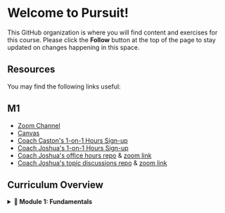 # Welcome to Pursuit!

This GitHub organization is where you will find content and exercises for this course. Please click the **Follow** button at the top of the page to stay updated on changes happening in this space.

## Resources

You may find the following links useful:

## M1 
- [Zoom Channel](https://us06web.zoom.us/j/86031129111)
- [Canvas](https://pursuit.instructure.com/courses/165)
- [Coach Caston's 1-on-1 Hours Sign-up](https://calendar.app.google/nb72RkwgaJF2nKtA8)
- [Coach Joshua's 1-on-1 Hours Sign-up](https://calendar.app.google/BLMridCQ25XzArqm7)
- [Coach Joshua's office hours repo](https://github.com/joshuanelsondev/office_hours) & [zoom link](https://us06web.zoom.us/j/89256360099)
- [Coach Joshua's topic discussions repo](https://github.com/joshuanelsondev/topic_discussions) & [zoom link](https://us06web.zoom.us/j/85960424567)
  


## Curriculum Overview
<details>
<summary><strong>🚀 Module 1: Fundamentals</strong></summary>
 <br>
11/15 - Module 1 Kickoff: [Slides]()<br>
11/15 - Intro to Computers and Programs: [Coaches Notes](https://gist.github.com/CastonPursuit/2d628b3c3b9fd4337bf82f828d5177e2) | [Visuals](https://docs.google.com/presentation/d/1D4IXKnT4Fa0LfvklEATHGwCxN0k2rWBtuKg884KblOI/edit#slide=id.g420132f636_0_109) | [Prereading](https://github.com/10-5-pursuit/unit-fundamentals/blob/main/intro-to-code/readme.md) | [Video](https://www.youtube.com/watch?v=TQCr9RV7twk) <br>
11/16 - Data Types pt.1: [Prereading](https://github.com/pursuit-curriculum/unit-fundamentals/tree/main/intro-to-javascript) | [Video](https://www.youtube.com/watch?v=A37-3lflh8I) | [Slides](https://docs.google.com/presentation/d/1VPWmwDHUwfPM3MWMPnEVVdpVsyEILGz1FxE9CKvKPUI/edit#slide=id.g5a0daf6a0f_0_0) <br>
11/17 - Data Types pt.2:  [Prereading](https://github.com/pursuit-curriculum/unit-fundamentals/tree/main/intro-to-javascript) | [Video](https://www.youtube.com/watch?v=A37-3lflh8I) | [Slides](https://docs.google.com/presentation/d/1VPWmwDHUwfPM3MWMPnEVVdpVsyEILGz1FxE9CKvKPUI/edit#slide=id.g5a0daf6a0f_0_0) <br>
11/20 - Control Flow pt.1: [Coaches Notes](https://gist.github.com/CastonPursuit/6811b68d6431a484875fcf74298eadeb) | [Zoom Recording](https://us06web.zoom.us/rec/share/2QEogtkosXEE8Cba9uqwWQRKxXi1r0MoFZYRlul42iXXrDL_FHVuZ7J5eRi4WQX9.B_199eRyxAiYrEPq) | [Prereading](https://github.com/10-5-pursuit/unit-fundamentals/tree/main/control-flow) | [Video](https://www.youtube.com/watch?v=Wc1rH4uNKIE) | [Slides](https://docs.google.com/presentation/d/1QpqzLZ5O22JayLQqxREZ2k5MOmCaHAUydxkW0f74l8A/edit#slide=id.g420132f666_1_0) <br>
11/21 - Control Flow pt.2:  [Zoom Recording](https://us06web.zoom.us/rec/share/Xqha49H3jmPH_wQMut9SwTGxF8cmHqPzgQC2bqxeMSGc_v5f9r6sj0_ZlvjfDXUC.JeCfImyU8Hz-p13p?startTime=1700580789000) | [Zoom Recording #2](https://us06web.zoom.us/rec/share/Xqha49H3jmPH_wQMut9SwTGxF8cmHqPzgQC2bqxeMSGc_v5f9r6sj0_ZlvjfDXUC.JeCfImyU8Hz-p13p?startTime=1700592468000) | [Prereading]() | [Video](https://www.youtube.com/watch?v=mbT7sSmVUS8) | [Slides](https://docs.google.com/presentation/d/1Q_M6wAqI0hnV3v1yTNYMmkq1991b-xihB8UMjmC41xQ/edit#slide=id.g3986c96d49c0e4ac_18) <br>
11/22 - Functions pt.1:  [Zoom Recording](https://us06web.zoom.us/rec/share/3QcA8bziN7ZUymvIX_I0MWGNbFRLf5kjN7TScXrnkNP8yR-PCyCX8dRT4zcUyp7q.z10b__m0Ds0Mrz6q?startTime=1700672267000)| [Coaching Notes](https://gist.github.com/CastonPursuit/eaaa7b2e0cdabacb456ddf56d054154c) <br>
11/25 - Saturday Session: [Zoom Recording](https://us06web.zoom.us/rec/share/oXJVPJ9LDV_LPnnV2Tn48wLo2co2HOQdZiX9my1D6wZ41aNgaakiOtfgYT6lhedk.zDF-lFnDpWQCaZaJ?startTime=1700924579000)| [Coaching Notes](https://replit.com/@CastonPursuit/FunctionDemobubble#script.js) <br>
11/27 - Functions and Scope:  [Zoom Recording](https://us06web.zoom.us/rec/share/_B7zK6hyf3A26GSAwmzy15Fg97igUWHcRgqwSkC9pqbArXMpqJRCCbZzprJ1XltK.f30XfjBq7MAN9WSF?startTime=1701097454000) | [Reading](https://github.com/pursuit-curriculum/unit-fundamentals/tree/main/scope) | [Coaching Notes](https://replit.com/@CastonPursuit/Practice-Functions-and-Scope) | Resources - [Quick Video](https://www.youtube.com/watch?v=TkFN6e9ZDMw&ab_channel=WebDevSimplified), [Quick Video](https://www.youtube.com/watch?v=iJKkZA215tQ&ab_channel=ProgrammingwithMosh) <br>
11/28 - Arrays:  [Zoom Recording](https://us06web.zoom.us/rec/share/8potDHNfbjJZLPlIOgfan2uHZxmU_dDcwmjffhHff2HfDvlRRpmp8kqHzMLVsnqc.CdkCG7tn0M4H02To?startTime=1701183967000)| [Reading](https://github.com/pursuit-curriculum/unit-fundamentals/tree/main/arrays) | [Coaching Notes](https://replit.com/@CastonPursuit/In-Session-Practice-Arrays-Part-1) | Resources - [20min Video](https://www.youtube.com/watch?v=0SyTDl4pb4w&ab_channel=DaveGray), [Quick Video](https://www.youtube.com/watch?v=QEZXbRiaY1I&ab_channel=freeCodeCamp.org) <br>
11/29 - Common Methods: [Zoom Recording](https://us06web.zoom.us/rec/share/V8FzGyq0LcCj3hM1RS_q_BRIcbd2sNcnSAl2drE1cRCsFcS7nn7nNPBfuVNi7Czq.VBOrbajjnfZDYcY9?startTime=1701272552000) | [Reading](https://github.com/pursuit-curriculum/unit-fundamentals/tree/main/common-methods-and-tools) | [Coaching Notes](https://replit.com/@CastonPursuit/In-Session-Practice-Array-and-String-Methods) <br>
11/30 - Functions, Scope, and Arrays Review: [Zoom Recording](https://us06web.zoom.us/rec/share/GWYk-SlkCCVa8ydEqSiqggLnWhkXHiTMpYPfUuPHXADFCS22pa-TFNZ9efTEyyz9.-HCPMQDb9Drv3_BK?startTime=1701356506000) | [Reading](https://github.com/pursuit-curriculum/unit-fundamentals/tree/main/common-methods-and-tools) | [Coaching Notes](https://replit.com/@CastonPursuit/In-Session-Practice-Array-and-String-Methods) <br>
12/01 - Loop Basic: [Zoom Recording](https://us06web.zoom.us/rec/share/XYLi2D_O-ec6tqtI_eGZ9KviRmoRHm-5NvRxygGAeoM--2hPQ0uGuw6-aBpe0MC8.4DE4LXqALK_QMHj1?startTime=1701443462000) | [Reading](https://github.com/pursuit-curriculum/unit-fundamentals/tree/main/loops) | [Coaching Notes](https://replit.com/@joshuanelsondev/In-Session-Practice-Loops) | Resources - [Video](https://www.youtube.com/watch?v=Kn06785pkJg&ab_channel=codeSTACKr), [Video](https://www.youtube.com/watch?v=s9wW2PpJsmQ&ab_channel=ProgrammingwithMosh) <br>
12/04 - Looping Through Arrays: [Zoom Recording](https://us06web.zoom.us/rec/share/zYosflqRvD2yCGNJwk-Efe561667o5hOR8xaHHH41ghYAHXPE1QB_4HzNWU5nTxO.42pa5cMG9DVkPObE?startTime=1701704001000) | [Reading](https://github.com/pursuit-curriculum/unit-fundamentals/tree/main/loops) | [Coaching Notes](https://replit.com/@joshuanelsondev/In-Session-Practice-Loops) | Resources - [Video](https://www.youtube.com/watch?v=3hUdq32e2qA&ab_channel=CodifyAcademy), [Video](https://www.youtube.com/watch?v=xL2RuPkm4i0&ab_channel=CodingDavid)<br>
12/05 - While Loops: [Zoom Recording](https://us06web.zoom.us/rec/share/yW0Bhh446onY1cbsGVwxkh15LLpKj0xcYS04YTJ1vMGmjrsGcjKCY-HdWA1YhFRP.hOfIT6y8zWi46qDD?startTime=1701790028000) | [Reading](https://github.com/pursuit-curriculum/unit-fundamentals/tree/main/loops) | [Coaching Notes](https://replit.com/@CastonPursuit/In-Session-Practice-Loops) | Resources - [Video](https://www.youtube.com/watch?v=h84MlHv6g4Q&ab_channel=Telusko), [Video](https://www.youtube.com/watch?v=TDUz9QcGPoE&ab_channel=BroCode)<br>
12/06 - Loop Review: [Zoom Recording]() | [Reading]() | [Coaching Notes]() | Resources - [Video](), [Video]()<br>
12/07 - Objects: [Zoom Recording](https://us06web.zoom.us/rec/share/o1q0l91WvQYktOtuMKLAe4UaXB1B3YgyHujPpcf8SVxVMWP4AVBsQo23xGnWA424.xNILJ_KZ0AoB6unW?startTime=1701964049000) | [Reading](https://github.com/10-5-pursuit/unit-fundamentals/tree/main/objects) | [Coaching Notes](https://replit.com/@CastonPursuit/In-Sesson-Objects) | Resources - [Video](), [Video]()<br>
12/08 - Account Creation Practice: [Zoom Recording](https://us06web.zoom.us/rec/share/nXQIVMPmhs1tB9tsW-k1z8frx7dK82HtPI7h13Fs34PHgiAU3c0bADRTlc9MnCds.qlzqlZWmvsK9j5tM?startTime=1702050086000) | [Reading]() | [Coaching Notes](https://replit.com/@CastonPursuit/AccountCreationPractice#script.js) | Resources - [Video](), [Video]()<br>
12/11 - Loop through Array of Objects: [Zoom Recording](https://us06web.zoom.us/rec/share/Zvj1tvKiQ4XIZb7uSs55P0lDKbFJs7obesVnLCBeXdw_SWpVsUFwFUKKdbjbXOrJ.ugW4pklv9oTm6UOF?startTime=1702308775000) | [Zoom Recording](https://us06web.zoom.us/rec/share/8p0vuAC3Xk5m01P9_BewDN-av3t124V4-bfWiptp9vk2_ku_1qIBeH4Z2AKI7ZcG.jUs32zRnNZdIUrVM?startTime=1702323294000) |[Reading](https://github.com/10-5-pursuit/unit-fundamentals/tree/main/array-object-loops) | [Coaching Notes](https://replit.com/@CastonPursuit/In-Session-Practice-Loop-Through-Array-Of-Objects) | Resources - [Video](), [Video]()<br>
12/12 - Project 'Treasures & Trinkets': [Zoom Recording](https://us06web.zoom.us/rec/share/xTDZ35q3JjkTICFxihw7ayu95akq4gWUh37G4sLVZDDxc7h9KUc-6DUG1zML-wd8.fd5z-R1AA1RTXVQH?startTime=1702398646000) | [Reading]() | [Coaching Notes]() | Resources - [Video](), [Video]()<br>
12/13 - Loop through Array of Objects Review: [Zoom Recording](https://us06web.zoom.us/rec/share/6xhRJPe5VDyYbsmy9TDQ164Hkmh2ao2bbFXLT4W3E0DoU--lSSgUfVwxrCo49bcx.uFyZoD4xehJIuPu5?startTime=1702481672000) | [Reading](https://github.com/10-5-pursuit/unit-fundamentals/tree/main/array-object-loops) | [Coaching Notes]() | Resources - [Video](), [Video]()<br>
12/14 - 'T&T' Project Review: [Zoom Recording](https://us06web.zoom.us/rec/share/zJ_Umvt8bA2stiHhfqlr-r1YYxAZ_uaFHqqkCOlgONzhbDTYaSunMVzbO8imoxCU.NoCs7M33P0mEcxgi?startTime=1702567960000) | [Reading]() | [Coaching Notes](https://replit.com/@joshuanelsondev/Project-1-TreasuresAndTrinkets-rizel-1?#src/collection.js) | Resources - [Video](), [Video]()<br>
12/15 - Adding Unit Tests: [Zoom Recording](https://us06web.zoom.us/rec/share/jkPgjJDjtIxXDs_9cRFbwjjFF65ycmhKzTNDO9jTj7pUqOKAj_-Wq87amobKPjrF.FsXezpvse6vxCg8h?startTime=1702669224000) | [Reading]() | [Coaching Notes](https://replit.com/@CastonPursuit/Copy-Project-1-TreasuresAndTrinkets-for-unit-tests) | Resources - [Video](), [Video]()<br>
12/18 - Intro to CodeTrack/Review: [Zoom Recording]() | [Reading]() | [Coaching Notes]() | Resources - [Video](), [Video]()<br>
12/19 - 'T&T' Review/Higher Order Functions: [Zoom Recording](https://us06web.zoom.us/rec/share/oN-_QbSMXNKOEZWbcCgmogJwNd---3Nq1DpZqk36KorzN3ea9OqkjoJlPwL-E_Ot.fXXSQGEzDwNhN7RL?startTime=1703001006000) | [Zoom Recording](https://us06web.zoom.us/rec/share/oN-_QbSMXNKOEZWbcCgmogJwNd---3Nq1DpZqk36KorzN3ea9OqkjoJlPwL-E_Ot.fXXSQGEzDwNhN7RL?startTime=1703013942000) | [Reading](https://github.com/10-5-pursuit/unit-fundamentals/tree/main/higher-order-native-array-methods/lesson-notes) | [Coaching Notes](https://replit.com/@CastonPursuit/Practice-TandT-Review-Monday-post-submission) | [Coaching Notes](https://replit.com/@CastonPursuit/In-Session-Practice-Higher-Order-Functions)<br>
12/20 - Midcheck/Higher Order Functions: [Zoom Recording]() | [Reading]() | [Coaching Notes](https://github.com/10-5-pursuit/unit-fundamentals/tree/main/higher-order-native-array-methods/lesson-notes) | Resources - [Video](), [Video]()<br>
12/21 - Callback/Arrow Functions/Native Arr Methods pt 1: [Zoom Recording](https://us06web.zoom.us/rec/share/2DS3rTDLg3N0VEElhXVmNX_mrNTNmauDZxMoAcs5uOlnRVaoNKA346IeOaEIwDyL.OgjK057JBqOfJZXA?startTime=1703174606000) | [Reading]() | [Coaching Notes](https://replit.com/@CastonPursuit/Labs-Higher-Order-Functions-Review) | [Coaching Notes](https://replit.com/@CastonPursuit/In-Session-Activity-Native-Array-Methods-pt1)<br>
1/2 - Review/Revisit(Fundamentals): [Zoom Recording](https://us06web.zoom.us/rec/share/QfWC-wdkX3ZVUuMAQf7LxdS2qk3d40LUN67YlKD-ZgftN6GiUaQqOHwtNeTseMg.dXyhFAVZEwHt98wl?startTime=1704215039000) | [Reading]() | [Coaching Notes](https://replit.com/@CastonPursuit/In-Session-Activity-ReviewithRevisit-Fundamentals-copy) | Resources - [Video](), [Video]()<br>
1/3 - Debug Logic Errors/CodeTrack: [Zoom Recording](https://us06web.zoom.us/rec/share/Sc_XoXR-UpfZuglrmBJr5xRlyY8jrGBwGpj-FPcP5tXLw40Ma-I9GFqbApiPP8up.Y7a4NZkEUhYbwVPx?startTime=1704294186000) | [Reading]() | [Coaching Notes](https://replit.com/@joshuanelsondev/DebugLogicErrors1?v=1#index.js) | Resources - [Video](), [Video]()<br>
1/4 - Command Line/Local Env/Native Arr pt. 1/Methods: [Zoom Recording](https://us06web.zoom.us/rec/share/Ik7KiOndhvwLUrMStuCLyMpuGKC7pMbu_tMsHqYh2f0dIgqbpHfkcKmbCYkm2KDH._MiHxmPe-trHnv3t?startTime=1704380515000) | [Zoom Recording](https://us06web.zoom.us/rec/share/Ik7KiOndhvwLUrMStuCLyMpuGKC7pMbu_tMsHqYh2f0dIgqbpHfkcKmbCYkm2KDH._MiHxmPe-trHnv3t?startTime=1704403324000) | [Reading](https://gist.github.com/CastonPursuit/a5cba2f4bdece3fdc865f4917006f7ad) | [Reading](https://github.com/pursuit-curriculum-resources/guide-computer-setup/tree/main/local-environment) | [Coaching Notes](https://replit.com/@joshuanelsondev/Labs-Higher-Order-Functions?v=1)<br>
1/5 - JS On Your Machine: [Zoom Recording](https://us06web.zoom.us/rec/share/kEgxp6gABfTL8VpSW8RYfVG5_NsGgsdDRiY5MPK-tW16UjxHn3W1nfZqAxXqYv1Q.zcHMkSsdu2jp6DiU?startTime=1704467214000) | [Reading]() | [Coaching Notes](https://github.com/10-5-pursuit/unit-fundamentals/tree/main/javascript-on-your-machine) | Resources - [Video](), [Video]()<br>
1/8 - CW-00/Git Basics: [Zoom Recording](https://us06web.zoom.us/rec/share/lD4os1Ej4WLpDvt6DkNm07DzCYuE5xdsXe6hS3vQ3cx_tTexpx5qzQ6LFCPRwrak.AkRFpd7u-CFXMEEf?startTime=1704731935000) | [Zoom Recording](https://us06web.zoom.us/rec/share/lD4os1Ej4WLpDvt6DkNm07DzCYuE5xdsXe6hS3vQ3cx_tTexpx5qzQ6LFCPRwrak.AkRFpd7u-CFXMEEf?startTime=1704733392000) | [Reading]() | [Coaching Notes](https://replit.com/@CastonPursuit/CW-00-Review) | [Coaching Notes Git](https://github.com/10-5-pursuit/unit-fundamentals/tree/main/git) | Resources - [Video]()<br>
1/9 - Git Hub Basics: [Zoom Recording](https://us06web.zoom.us/rec/share/-Hl2nQokuwWXOxdKexAbe4-hGPc0ANXFgQtNKfa5Uq7S1g3ZbyUxJyIzwaf-C8iP.HjW-O9exyyc1-aoj?startTime=1704814357000) | [Reading]() | [Coaching Notes](https://github.com/10-5-pursuit/unit-fundamentals/tree/main/github) | Resources - [Video](), [Video]()<br>
1/10 - CW-01/Git Proficient: [Zoom Recording](https://us06web.zoom.us/rec/share/QgW5Ukpl_hu9btIUz3Z2vwhWzZOX3jgEbZV3WoihGxzwT3N9d4qutOlCUK1kuaru.IqyRXWGyPKso1GSv?startTime=1704903218000) | [Reading]() | [Coaching Notes](https://replit.com/@CastonPursuit/CW-01-Review) | [Coaching Notes Git](https://github.com/10-5-pursuit/lab-git-branching) | Resources - [Video]()<br>
1/11 - Native Array Methods pt 2 Setup: [Zoom Recording](https://us06web.zoom.us/rec/share/HUHVV_FjDG26Tf0qOw54oA1-TwU7smjhos6Ua8ncoJftNxGwBEWym8EnUyCnh-sy.yonnJAwKnxww9rlJ?startTime=1704987980000) | [Reading]() | [Coaching Notes](https://github.com/joshuanelsondev/Lab-Native-Array-Methods-Pt2) | Resources - [Video](), [Video]()<br>
1/12 - Native Array Methods pt 2 Practice: [Zoom Recording](https://us06web.zoom.us/rec/share/QWQ8zgMqAH8F9t0koPVpQYcuinU_qK6vI_P4JJ-89gHcpGdSJY5wvyWgE-nYfJvr.vStFTZWKad54YeJx?startTime=1705072104000) | [Reading]() | [Coaching Notes](https://github.com/10-5-pursuit/unit-fundamentals/tree/main/higher-order-native-array-methods) | Resources - [Video](), [Video]()<br>
1/15 - Review: [Zoom Recording]() | [Reading]() | [Coaching Notes]() | Resources - [Video](), [Video]()<br>
1/16 - Nested Loops: [Zoom Recording](https://us06web.zoom.us/rec/share/Spf6OaMAjW6ZuUcZs8pNtMK29nlPZeknsvtdgnyP_tuHWHkv6gLsPJ95ZnaMC2iz.r4DPLGiZUrk4kmQV?startTime=1705419717000) | [Reading](https://github.com/10-5-pursuit/unit-fundamentals/tree/main/nested-loops) | [Coaching Notes](https://replit.com/@CastonPursuit/In-Session-Activity-Nested-Loops-Castons) | Resources - [Video](), [Video]()<br>
1/17 - Modern JS Features: [Zoom Recording](https://us06web.zoom.us/rec/share/mym2VjdAh8R1ZkG7EzkYFiXSiakRh1v6Cx1K7s5oLb-eIQUk_JvJLBPo2jTa3F4.LmGci7IX5JLva3j-?startTime=1705509668000) | [Reading](https://github.com/10-5-pursuit/unit-fundamentals/tree/main/modern-javascript-features) | [Coaching Notes]() | Resources - [Video](), [Video]()<br>
1/18 - Eval Expressions/Accumulator Pattern: [Zoom Recording](https://us06web.zoom.us/rec/share/-cjMghN87BUeF7ec4RDPSkn-G2hNbiYdoFmnK1ZYQpOjuKGQJSmw5ANl2qwE25jQ.b98Oz28lLzojPWS6?startTime=1705591491000) | [Zoom Recording](https://us06web.zoom.us/rec/share/-cjMghN87BUeF7ec4RDPSkn-G2hNbiYdoFmnK1ZYQpOjuKGQJSmw5ANl2qwE25jQ.b98Oz28lLzojPWS6?startTime=1705676987000) | [Reading](https://github.com/10-5-pursuit/unit-fundamentals/tree/main/evaluating-expressions) | [Reading](https://github.com/10-5-pursuit/unit-fundamentals/tree/main/reference-types) | [Reading](https://github.com/10-5-pursuit/unit-fundamentals/tree/main/accumulator-pattern) | [Coaching Notes](https://github.com/joshuanelsondev/accumulator-pattern-lab)<br>
1/19 - R/S Overview: [Zoom Recording](https://us06web.zoom.us/rec/share/NYm1znjpwSbxA94L4MAK5Gdq2k3Lks0fs-Dz-Wyua_sOKpgdLA2yk1Qg8QapdxoF.jBDF8mZJRMTGPx1h?startTime=1705676669000) | [Reading](https://github.com/10-5-pursuit/unit-fundamentals/tree/main/modern-javascript-features) | [Coaching Notes]() | Resources - [Video](), [Video]()<br>
1/25 - Two-Pointer Technique: [Zoom Recording](https://us06web.zoom.us/rec/share/WndCI98XPZT8M0_eI8Nve21ZxflL36R3PEuCwdpdH5Z6i1F3xUAKBqQb7GWKNxGd.a346d4-6FwYC_aVE) | [Reading](https://github.com/10-5-pursuit/unit-fundamentals/tree/main/modern-javascript-features) | [Coaching Notes]() | Resources - [Video](), [Video]()<br>
1/25 - R/S Objects: [Zoom Recording](https://us06web.zoom.us/rec/share/74cXNU9J4lVuBMzbQQB2l4rfZDQCFGqu1Rj3l4AgGMW7x2rrdhtqmxFnSczZJPbP.TtYTpDGHSuQn40dD?startTime=1706197549000) | [Reading](https://github.com/10-5-pursuit/unit-fundamentals/tree/main/modern-javascript-features) | [Coaching Notes]() | Resources - [Video](), [Video]()<br>
1/26 - Week Recap w Josh: [Zoom Recording](https://us06web.zoom.us/rec/share/9CrYQEvV42RNz83_b3MI1kYPojQFOAtXc65WiKqKOUZsEY3ogw8qH3GIG3S2osmS.7ix-rKz-25ksdBGj?startTime=1706281845000) | [Reading](https://github.com/10-5-pursuit/unit-fundamentals/tree/main/modern-javascript-features) | [Coaching Notes]() | Resources - [Video](), [Video]()<br>
1/26 - Advanced Objects: [Zoom Recording](https://us06web.zoom.us/rec/share/EV8liNXxxr49XMD_hkMElMtwhwbwwUqDbquA_la8h914EQKCHZcnF02E1T2-yxWP.Q3Ptppq8cX6LNf60) | [Reading](https://github.com/10-5-pursuit/unit-fundamentals/tree/main/modern-javascript-features) | [Coaching Notes]() | Resources - [Video](), [Video]()<br>
1/29 - Dino Project Overview: [Zoom Recording](https://us06web.zoom.us/rec/share/XzsMLd4y9ZPc3vnF_mxTyAA8DcdEo1lR1xxTzsqpKVZbq8zWyh3Wmr0Q5ajb5k_t.FhqJZ1RwwlGTsTk-) | [Reading](https://github.com/10-5-pursuit/unit-fundamentals/tree/main/modern-javascript-features) | [Coaching Notes]() | Resources - [Video](), [Video]()<br>
1/31 - WhiteBoard Challenge #03: [Zoom Recording](https://us06web.zoom.us/rec/share/Dx0W-WADA--5B7yBzfcUEuKD6FK0sKGhcGVWH6V3AJArCbnGDCGUGLHRa4mybwxa.IZBwHoKNVfDpozJJ) | [Reading](https://github.com/10-5-pursuit/unit-fundamentals/tree/main/modern-javascript-features) | [Coaching Notes]() | Resources - [Video](), [Video]()<br>
2/1 - Test Driven Development: [Zoom Recording](https://us06web.zoom.us/rec/share/iuicGMZQwAxrAS9c2H9GZWZDjpCmY44JCa6v2ilPesHW6yAP_IQjQWH1MhUbrZ50.QUU2Ceso4SqS51St) | [Reading](https://github.com/10-5-pursuit/unit-fundamentals/tree/main/modern-javascript-features) | [Coaching Notes]() | Resources - [Video](), [Video]()<br>
2/6 - Dino Review|facts.js: [Zoom Recording](https://us06web.zoom.us/rec/share/qSByX_twTNkQQYpbfzr3DFr6XJM_qEVUSYvfvNvemPQdjWfEeEBb8rKZa2FW3wt4.77i2jN1-vFRkX9-s) | [Reading](https://github.com/10-5-pursuit/unit-fundamentals/tree/main/modern-javascript-features) | [Coaching Notes]() | Resources - [Video](), [Video]()<br>
2/7 - Dino Review|room.js: [Zoom Recording](https://us06web.zoom.us/rec/share/LqSG4jz3KC0jLJFytXsKPi6alogm6VrwLqTUQ01HmZnMgYaW2dULoYjonxrMcLUF.U2fps6xofOpkPVqe) | [Reading](https://github.com/10-5-pursuit/unit-fundamentals/tree/main/modern-javascript-features) | [Coaching Notes]() | Resources - [Video](), [Video]()<br>
2/8 - Dino Review|calculator.js: [Zoom Recording](https://us06web.zoom.us/rec/share/opWCc4eQwhH1353VtlZR_z5z50b6ru76VpJ1UDrCq966fZr4mY7-EVZIOvQyso5C.EwHi0xurKELmWA-q) | [Reading](https://github.com/10-5-pursuit/unit-fundamentals/tree/main/modern-javascript-features) | [Coaching Notes]() | Resources - [Video](), [Video]()<br>
2/9 - Mod 1 Assessment/PEDAC/Mock Interviews: [Zoom Recording](https://us06web.zoom.us/rec/share/SypZWNr5Quc9umvBcJd4RN10FpufV2kWKiiDFI_yi1l60fl_K3Q_N81dcYm3gdbU.PxKbVRwNkryzL8tL) | [Reading](https://github.com/10-5-pursuit/unit-fundamentals/tree/main/modern-javascript-features) | [Coaching Notes]() | Resources - [Video](), [Video]()<br>

</details>
